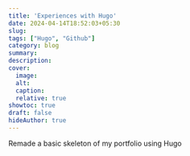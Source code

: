 ```yaml
---
title: 'Experiences with Hugo'
date: 2024-04-14T18:52:03+05:30
slug:
tags: ["Hugo", "Github"]
category: blog 
summary:
description: 
cover:
  image:
  alt:
  caption: 
  relative: true
showtoc: true
draft: false
hideAuthor: true
---
```


Remade a basic skeleton of my portfolio using Hugo